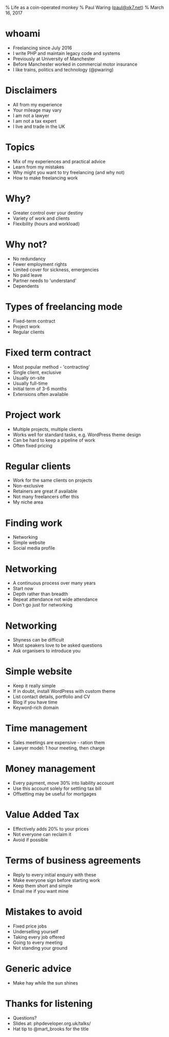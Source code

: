 % Life as a coin-operated monkey
% Paul Waring (paul@xk7.net)
% March 16, 2017

# whoami

 - Freelancing since July 2016
 - I write PHP and maintain legacy code and systems
 - Previously at University of Manchester
 - Before Manchester worked in commercial motor insurance
 - I like trains, politics and technology (@pwaring)

# Disclaimers

 - All from my experience
 - Your mileage may vary
 - I am not a lawyer
 - I am not a tax expert
 - I live and trade in the UK

# Topics

 - Mix of my experiences and practical advice
 - Learn from my mistakes
 - Why might you want to try freelancing (and why not)
 - How to make freelancing work

# Why?

 - Greater control over your destiny
 - Variety of work and clients
 - Flexibility (hours and workload)

# Why not?

 - No redundancy
 - Fewer employment rights
 - Limited cover for sickness, emergencies
 - No paid leave
 - Partner needs to 'understand'
 - Dependents

# Types of freelancing mode

 - Fixed-term contract
 - Project work
 - Regular clients

# Fixed term contract

 - Most popular method - 'contracting'
 - Single client, exclusive
 - Usually on-site
 - Usually full-time
 - Initial term of 3-6 months
 - Extensions often available

# Project work

 - Multiple projects, multiple clients
 - Works well for standard tasks, e.g. WordPress theme design
 - Can be hard to keep a pipeline of work
 - Often fixed pricing

# Regular clients

 - Work for the same clients on projects
 - Non-exclusive
 - Retainers are great if available
 - Not many freelancers offer this
 - My niche area

# Finding work

 - Networking
 - Simple website
 - Social media profile

# Networking

 - A continuous process over many years
 - Start now
 - Depth rather than breadth
 - Repeat attendance not wide attendance
 - Don't go just for networking

# Networking

 - Shyness can be difficult
 - Most speakers love to be asked questions
 - Ask organisers to introduce you

# Simple website

 - Keep it really simple
 - If in doubt, install WordPress with custom theme
 - List contact details, portfolio and CV
 - Blog if you have time
 - Keyword-rich domain

# Time management

 - Sales meetings are expensive - ration them
 - Lawyer model: 1 hour meeting, then charge

# Money management

 - Every payment, move 30% into liability account
 - Use this account solely for settling tax bill
 - Offsetting may be useful for mortgages

# Value Added Tax

 - Effectively adds 20% to your prices
 - Not everyone can reclaim it
 - Avoid if possible

# Terms of business agreements

 - Reply to every initial enquiry with these
 - Make everyone sign before starting work
 - Keep them short and simple
 - Email me if you want mine

# Mistakes to avoid

 - Fixed price jobs
 - Underselling yourself
 - Taking every job offered
 - Going to every meeting
 - Not standing your ground

# Generic advice

 - Make hay while the sun shines

# Thanks for listening

  - Questions?
  - Slides at: phpdeveloper.org.uk/talks/
  - Hat tip to @mart_brooks for the title
